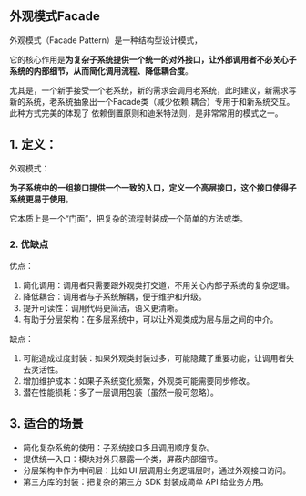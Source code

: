 ##  外观模式Facade

外观模式（Facade Pattern）是一种结构型设计模式，

它的核心作用是**为复杂子系统提供一个统一的对外接口，让外部调用者不必关心子系统的内部细节，从而简化调用流程、降低耦合度**。

尤其是，一个新手接受一个老系统，新的需求会调用老系统，此时建议，新需求写新的系统，老系统抽象出一个Facade类（减少依赖 耦合）专用于和新系统交互。此种方式完美的体现了 依赖倒置原则和迪米特法则，是非常常用的模式之一。

## 1. 定义：

 外观模式：
 
 **为子系统中的一组接口提供一个一致的入口，定义一个高层接口，这个接口使得子系统更易于使用**。

它本质上是一个“门面”，把复杂的流程封装成一个简单的方法或类。

### 2. 优缺点

优点：

1. 简化调用：调用者只需要跟外观类打交道，不用关心内部子系统的复杂逻辑。
2. 降低耦合：调用者与子系统解耦，便于维护和升级。
3. 提升可读性：调用代码更简洁，语义更清晰。
3. 有助于分层架构：在多层系统中，可以让外观类成为层与层之间的中介。

缺点：

1. 可能造成过度封装：如果外观类封装过多，可能隐藏了重要功能，让调用者失去灵活性。
2. 增加维护成本：如果子系统变化频繁，外观类可能需要同步修改。
3. 潜在性能损耗：多了一层调用包装（虽然一般可忽略）。


## 3. 适合的场景

* 简化复杂系统的使用：子系统接口多且调用顺序复杂。
* 提供统一入口：模块对外只暴露一个类，屏蔽内部细节。
* 分层架构中作为中间层：比如 UI 层调用业务逻辑层时，通过外观接口访问。
* 第三方库的封装：把复杂的第三方 SDK 封装成简单 API 给业务方用。


